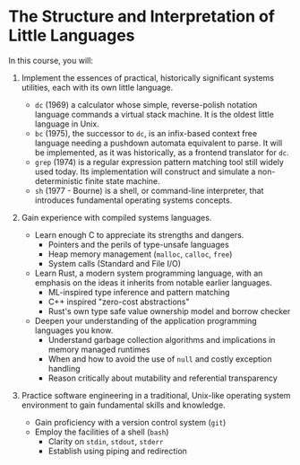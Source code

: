 # The Structure and Interpretation of Little Languages

In this course, you will:

1. Implement the essences of practical, historically significant systems utilities, each with its own little language.
    - `dc` (1969) a calculator whose simple, reverse-polish notation language commands a virtual stack machine. It is the oldest little language in Unix.
    - `bc` (1975), the successor to `dc`, is an infix-based context free language needing a  pushdown automata equivalent to parse. It will be implemented, as it was historically, as a frontend translator for `dc`.
    - `grep` (1974) is a regular expression pattern matching tool still widely used today. Its implementation will construct and simulate a non-deterministic finite state machine.
    - `sh` (1977 - Bourne) is a shell, or command-line interpreter, that introduces fundamental operating systems concepts.

2. Gain experience with compiled systems languages.
    - Learn enough C to appreciate its strengths and dangers.
        - Pointers and the perils of type-unsafe languages
        - Heap memory management (`malloc`, `calloc`, `free`)
        - System calls (Standard and File I/O)
    - Learn Rust, a modern system programming language, with an emphasis on the ideas it inherits from notable earlier languages.
        - ML-inspired type inference and pattern matching
        - C++ inspired "zero-cost abstractions"
        - Rust's own type safe value ownership model and borrow checker
    - Deepen your understanding of the application programming languages you know.
        - Understand garbage collection algorithms and implications in memory managed runtimes
        - When and how to avoid the use of `null` and  costly exception handling
        - Reason critically about mutability and referential transparency
        
3. Practice software engineering in a traditional, Unix-like operating system environment to gain fundamental skills and knowledge.
    - Gain proficiency with a version control system (`git`)
    - Employ the facilities of a shell (`bash`)
        - Clarity on `stdin`, `stdout`, `stderr`
        - Establish using piping and redirection
